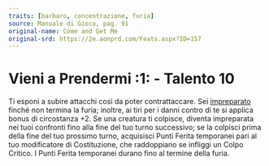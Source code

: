 ```yaml
---
traits: [barbaro, concentrazione, furia]
source: Manuale di Gioco, pag. 91
original-name: Come and Get Me
original-srd: https://2e.aonprd.com/Feats.aspx?ID=157
---
```


# Vieni a Prendermi :1: - Talento 10

Ti esponi a subire attacchi così da poter contrattaccare. Sei
[impreparato](/condizioni/impreparato) finché non termina la furia; inoltre, ai
tiri per i danni contro di te si applica bonus di circostanza +2. Se una
creatura ti colpisce, diventa impreparata nei tuoi confronti fino alla fine del
tuo turno successivo; se la colpisci prima della fine del tuo prossimo turno,
acquisisci Punti Ferita temporanei pari al tuo modificatore di Costituzione, che
raddoppiano se infliggi un Colpo Critico. I Punti Ferita temporanei durano fino
al termine della furia.
